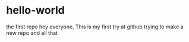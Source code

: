 # hello-world
the first repo
hey everyone,
This is my first try at github
trying to make a new repo and all that
